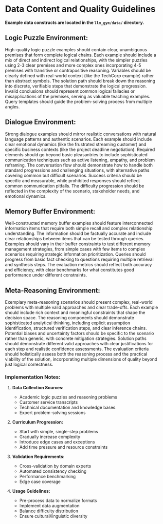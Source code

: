# Data Content and Quality Guidelines

**Example data constructs are located in the `llm_gym/data/` directory.**

## Logic Puzzle Environment:
High-quality logic puzzle examples should contain clear, unambiguous premises that form complete logical chains. Each example should include a mix of direct and indirect logical relationships, with the simpler puzzles using 2-3 clear premises and more complex ones incorporating 4-5 premises with transitive or contrapositive reasoning. Variables should be clearly defined with real-world context (like the TechCorp example) rather than abstract symbols. The solution path should break down the reasoning into discrete, verifiable steps that demonstrate the logical progression. Invalid conclusions should represent common logical fallacies or misapplications of the premises, serving as valuable teaching examples. Query templates should guide the problem-solving process from multiple angles.

## Dialogue Environment:

Strong dialogue examples should mirror realistic conversations with natural language patterns and authentic scenarios. Each example should include clear emotional dynamics (like the frustrated streaming customer) and specific business contexts (like the project deadline negotiation). Required elements should go beyond basic pleasantries to include sophisticated communication techniques such as active listening, empathy, and problem reframing. The conversation flow should demonstrate how to handle both standard progressions and challenging situations, with alternative paths covering common but difficult scenarios. Success criteria should be specific and measurable, while prohibited responses should reflect common communication pitfalls. The difficulty progression should be reflected in the complexity of the scenario, stakeholder needs, and emotional dynamics.

## Memory Buffer Environment:

Well-constructed memory buffer examples should feature interconnected information items that require both simple recall and complex relationship understanding. The information should be factually accurate and include clear relationships between items that can be tested through queries. Examples should vary in their buffer constraints to test different memory management strategies, from simple cases with few items to complex scenarios requiring strategic information prioritization. Queries should progress from basic fact checking to questions requiring multiple retrieval and synthesis steps. The evaluation metrics should reflect both accuracy and efficiency, with clear benchmarks for what constitutes good performance under different constraints.

## Meta-Reasoning Environment:

Exemplary meta-reasoning scenarios should present complex, real-world problems with multiple valid approaches and clear trade-offs. Each example should include rich context and meaningful constraints that shape the decision space. The reasoning components should demonstrate sophisticated analytical thinking, including explicit assumption identification, structured verification steps, and clear inference chains. Potential biases and uncertainty factors should be specific to the scenario rather than generic, with concrete mitigation strategies. Solution paths should demonstrate different valid approaches with clear justifications for each step and realistic confidence assessments. The evaluation criteria should holistically assess both the reasoning process and the practical viability of the solution, incorporating multiple dimensions of quality beyond just logical correctness.





### Implementation Notes:

1. **Data Collection Sources:**
   - Academic logic puzzles and reasoning problems
   - Customer service transcripts
   - Technical documentation and knowledge bases
   - Expert problem-solving sessions

2. **Curriculum Progression:**
   - Start with simple, single-step problems
   - Gradually increase complexity
   - Introduce edge cases and exceptions
   - Add time pressure and resource constraints

3. **Validation Requirements:**
   - Cross-validation by domain experts
   - Automated consistency checking
   - Performance benchmarking
   - Edge case coverage

4. **Usage Guidelines:**
   - Pre-process data to normalize formats
   - Implement data augmentation
   - Balance difficulty distribution
   - Ensure cultural/linguistic diversity

